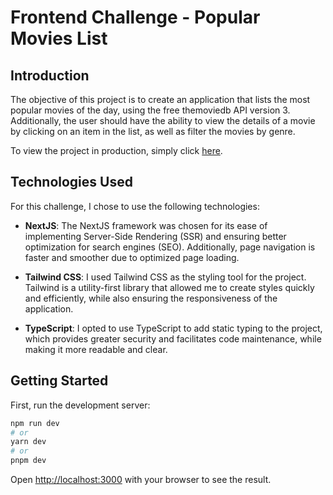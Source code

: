 # Frontend Challenge - Popular Movies List

## Introduction

The objective of this project is to create an application that lists the most popular movies of the day, using the free themoviedb API version 3. Additionally, the user should have the ability to view the details of a movie by clicking on an item in the list, as well as filter the movies by genre.

To view the project in production, simply click [here](https://tmdb-frontend-sand.vercel.app/).

## Technologies Used

For this challenge, I chose to use the following technologies:

- **NextJS**: The NextJS framework was chosen for its ease of implementing Server-Side Rendering (SSR) and ensuring better optimization for search engines (SEO). Additionally, page navigation is faster and smoother due to optimized page loading.

- **Tailwind CSS**: I used Tailwind CSS as the styling tool for the project. Tailwind is a utility-first library that allowed me to create styles quickly and efficiently, while also ensuring the responsiveness of the application.

- **TypeScript**: I opted to use TypeScript to add static typing to the project, which provides greater security and facilitates code maintenance, while making it more readable and clear.

## Getting Started

First, run the development server:

```bash
npm run dev
# or
yarn dev
# or
pnpm dev
```

Open [http://localhost:3000](http://localhost:3000) with your browser to see the result.
